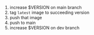 1. increase $VERSION on main branch
2. tag ```latest``` image to succeeding version
3. push that image
4. push to main
5. increase $VERSION on dev branch